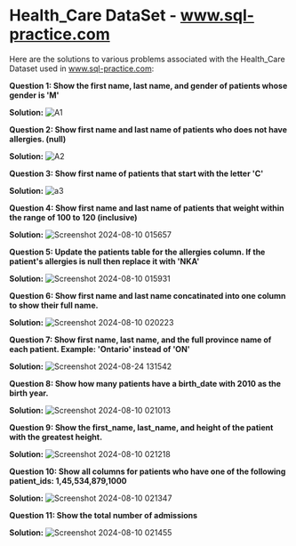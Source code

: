 # Health_Care DataSet - www.sql-practice.com



Here are the solutions to various problems associated with the Health_Care Dataset used in www.sql-practice.com:



**Question 1:
Show the first name, last name, and gender of patients whose gender is 'M'**


**Solution:**
![A1](https://github.com/user-attachments/assets/30e0867f-aaab-4982-9d6e-c5c06edb3576)




**Question 2:
Show first name and last name of patients who does not have allergies. (null)**


**Solution:**
![A2](https://github.com/user-attachments/assets/ff6a967e-4ce1-4c1a-9b2f-1e28bd2f9f67)




**Question 3:
Show first name of patients that start with the letter 'C'**


**Solution:**
![a3](https://github.com/user-attachments/assets/27999dff-96ed-4ebd-a704-8d9b4a03a10a)




**Question 4:
Show first name and last name of patients that weight within the range of 100 to 120 (inclusive)**


**Solution:**
![Screenshot 2024-08-10 015657](https://github.com/user-attachments/assets/75cae549-50b3-4dcf-94bd-a24f3beff145)




**Question 5:
Update the patients table for the allergies column. If the patient's allergies is null then replace it with 'NKA'**


**Solution:**
![Screenshot 2024-08-10 015931](https://github.com/user-attachments/assets/b997cb4f-2813-4fac-bba9-90da83039ab7)




**Question 6:
Show first name and last name concatinated into one column to show their full name.**


**Solution:**
![Screenshot 2024-08-10 020223](https://github.com/user-attachments/assets/bde55e33-6d5d-4812-8ba5-24d9a2c599ab)




**Question 7:
Show first name, last name, and the full province name of each patient.
Example: 'Ontario' instead of 'ON'**


**Solution:**
![Screenshot 2024-08-24 131542](https://github.com/user-attachments/assets/127771f2-8ef8-472d-a76d-506ceee8c956)




**Question 8:
Show how many patients have a birth_date with 2010 as the birth year.**


**Solution:**
![Screenshot 2024-08-10 021013](https://github.com/user-attachments/assets/f6bb4fff-3145-46db-befa-cfa6465de3e6)




**Question 9:
Show the first_name, last_name, and height of the patient with the greatest height.**


**Solution:**
![Screenshot 2024-08-10 021218](https://github.com/user-attachments/assets/f910f961-66da-42bd-b876-28e8346cffe0)




**Question 10:
Show all columns for patients who have one of the following patient_ids:
1,45,534,879,1000**


**Solution:**
![Screenshot 2024-08-10 021347](https://github.com/user-attachments/assets/cc3cfc44-7a23-49d1-aec0-dc20b5f406f9)




**Question 11:
Show the total number of admissions**


**Solution:**
![Screenshot 2024-08-10 021455](https://github.com/user-attachments/assets/80ced173-08ab-417c-8e6a-6dd0273c45ae)

































































































